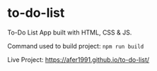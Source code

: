 # to-do-list
To-Do List App built with HTML, CSS & JS.

Command used to build project: `npm run build`

Live Project: https://afer1991.github.io/to-do-list/